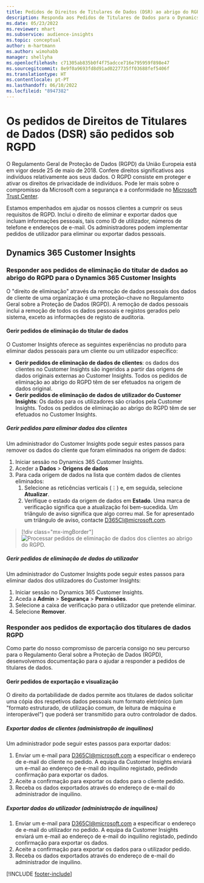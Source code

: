 ```yaml
---
title: Pedidos de Direitos de Titulares de Dados (DSR) ao abrigo do RGPD | Microsoft Docs
description: Responda aos Pedidos de Titulares de Dados para o Dynamics 365 Customer Insights.
ms.date: 05/23/2022
ms.reviewer: mhart
ms.subservice: audience-insights
ms.topic: conceptual
author: m-hartmann
ms.author: wimohabb
manager: shellyha
ms.openlocfilehash: c71305ab835b0f4f75adcce716e795959f898e47
ms.sourcegitcommit: 8e9f0a9693fd8d91ad0227735ff03688fef5406f
ms.translationtype: HT
ms.contentlocale: pt-PT
ms.lasthandoff: 06/10/2022
ms.locfileid: "8947382"
---
```

# <a name="data-subject-rights-dsr-requests-under-gdpr"></a>Os pedidos de Direitos de Titulares de Dados (DSR) são pedidos sob RGPD

O Regulamento Geral de Proteção de Dados (RGPD) da União Europeia está em vigor desde 25 de maio de 2018. Confere direitos significativos aos indivíduos relativamente aos seus dados. O RGPD consiste em proteger e ativar os direitos de privacidade de indivíduos. Pode ler mais sobre o compromisso da Microsoft com a segurança e a conformidade no [Microsoft Trust Center](https://www.microsoft.com/trust-center).

Estamos empenhados em ajudar os nossos clientes a cumprir os seus requisitos de RGPD. Inclui o direito de eliminar e exportar dados que incluam informações pessoais, tais como ID de utilizador, números de telefone e endereços de e-mail. Os administradores podem implementar pedidos de utilizador para eliminar ou exportar dados pessoais.

## <a name="dynamics-365-customer-insights"></a>Dynamics 365 Customer Insights

### <a name="responding-to-gdpr-data-subject-delete-requests-for-dynamics-365-customer-insights"></a>Responder aos pedidos de eliminação do titular de dados ao abrigo do RGPD para o Dynamics 365 Customer Insights

O "direito de eliminação" através da remoção de dados pessoais dos dados de cliente de uma organização é uma proteção-chave no Regulamento Geral sobre a Proteção de Dados (RGPD). A remoção de dados pessoais inclui a remoção de todos os dados pessoais e registos gerados pelo sistema, exceto as informações de registo de auditoria.

#### <a name="manage-data-subject-delete-requests"></a>Gerir pedidos de eliminação do titular de dados

O Customer Insights oferece as seguintes experiências no produto para eliminar dados pessoais para um cliente ou um utilizador específico:

- **Gerir pedidos de eliminação de dados de clientes**: os dados dos clientes no Customer Insights são ingeridos a partir das origens de dados originais externas ao Customer Insights. Todos os pedidos de eliminação ao abrigo do RGPD têm de ser efetuados na origem de dados original.
- **Gerir pedidos de eliminação de dados de utilizador do Customer Insights**: Os dados para os utilizadores são criados pela Customer Insights. Todos os pedidos de eliminação ao abrigo do RGPD têm de ser efetuados no Customer Insights.

##### <a name="manage-requests-to-delete-customer-data"></a>Gerir pedidos para eliminar dados dos clientes

Um administrador do Customer Insights pode seguir estes passos para remover os dados do cliente que foram eliminados na origem de dados:

1. Iniciar sessão no Dynamics 365 Customer Insights.
2. Aceder a **Dados** > **Origens de dados**
3. Para cada origem de dados na lista que contém dados de clientes eliminados:
   1. Selecione as reticências verticais (&vellip;) e, em seguida, selecione **Atualizar**.
   2. Verifique o estado da origem de dados em **Estado**. Uma marca de verificação significa que a atualização foi bem-sucedida. Um triângulo de aviso significa que algo correu mal. Se for apresentado um triângulo de aviso, contacte D365CI@microsoft.com.

> [!div class="mx-imgBorder"]
> ![Processar pedidos de eliminação de dados dos clientes ao abrigo do RGPD.](media/gdpr-data-sources.png "Processar pedidos de eliminação de dados dos clientes ao abrigo do RGPD")

##### <a name="manage-delete-requests-for-user-data"></a>Gerir pedidos de eliminação de dados do utilizador

Um administrador do Customer Insights pode seguir estes passos para eliminar dados dos utilizadores do Customer Insights:

1. Iniciar sessão no Dynamics 365 Customer Insights.
2. Aceda a **Admin** > **Segurança** > **Permissões**.
3. Selecione a caixa de verificação para o utilizador que pretende eliminar.
4. Selecione **Remover**.

### <a name="responding-to-gdpr-data-subject-export-requests"></a>Responder aos pedidos de exportação dos titulares de dados RGPD

Como parte do nosso compromisso de parceria consigo no seu percurso para o Regulamento Geral sobre a Proteção de Dados (RGPD), desenvolvemos documentação para o ajudar a responder a pedidos de titulares de dados.

#### <a name="manage-export-and-view-requests"></a>Gerir pedidos de exportação e visualização

O direito da portabilidade de dados permite aos titulares de dados solicitar uma cópia dos respetivos dados pessoais num formato eletrónico (um "formato estruturado, de utilização comum, de leitura de máquina e interoperável") que poderá ser transmitido para outro controlador de dados.

##### <a name="export-customer-data-tenant-admin"></a>Exportar dados de clientes (administração de inquilinos)

Um administrador pode seguir estes passos para exportar dados:

1. Enviar um e-mail para D365CI@microsoft.com a especificar o endereço de e-mail do cliente no pedido. A equipa da Customer Insights enviará um e-mail ao endereço de e-mail do inquilino registado, pedindo confirmação para exportar os dados.
2. Aceite a confirmação para exportar os dados para o cliente pedido.
3. Receba os dados exportados através do endereço de e-mail do administrador de inquilino.

##### <a name="export-user-data-tenant-admin"></a>Exportar dados do utilizador (administração de inquilinos)

1. Enviar um e-mail para D365CI@microsoft.com a especificar o endereço de e-mail do utilizador no pedido. A equipa da Customer Insights enviará um e-mail ao endereço de e-mail do inquilino registado, pedindo confirmação para exportar os dados.
2. Aceite a confirmação para exportar os dados para o utilizador pedido.
3. Receba os dados exportados através do endereço de e-mail do administrador de inquilino.

[!INCLUDE [footer-include](includes/footer-banner.md)]